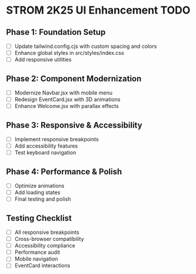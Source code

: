 # STROM 2K25 UI Enhancement TODO

## Phase 1: Foundation Setup
- [ ] Update tailwind.config.cjs with custom spacing and colors
- [ ] Enhance global styles in src/styles/index.css
- [ ] Add responsive utilities

## Phase 2: Component Modernization
- [ ] Modernize Navbar.jsx with mobile menu
- [ ] Redesign EventCard.jsx with 3D animations
- [ ] Enhance Welcome.jsx with parallax effects

## Phase 3: Responsive & Accessibility
- [ ] Implement responsive breakpoints
- [ ] Add accessibility features
- [ ] Test keyboard navigation

## Phase 4: Performance & Polish
- [ ] Optimize animations
- [ ] Add loading states
- [ ] Final testing and polish

## Testing Checklist
- [ ] All responsive breakpoints
- [ ] Cross-browser compatibility
- [ ] Accessibility compliance
- [ ] Performance audit
- [ ] Mobile navigation
- [ ] EventCard interactions
